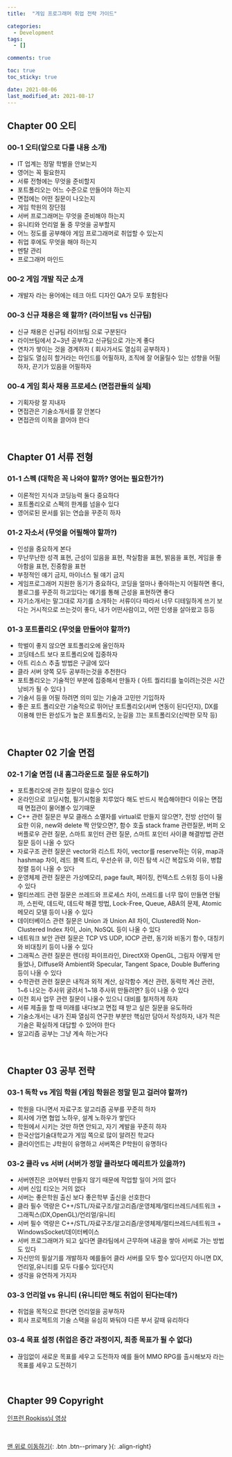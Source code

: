 ```yaml
---
title:  "게임 프로그래머 취업 전략 가이드" 

categories:
  - Development
tags:
  - []

comments: true

toc: true
toc_sticky: true

date: 2021-08-06
last_modified_at: 2021-08-17
---
```


## Chapter 00 오티

### 00-1 오티(앞으로 다룰 내용 소개)
- IT 업계는 정말 학벌을 안보는지
- 영어는 꼭 필요한지
- 서류 전형에는 무엇을 준비할지
- 포트폴리오는 어느 수준으로 만들어야 하는지
- 면접에는 어떤 질문이 나오는지
- 게임 학원의 장단점
- 서버 프로그래머는 무엇을 준비해야 하는지
- 유니티와 언리얼 둘 중 무엇을 공부할지
- 어느 정도를 공부해야 게임 프로그래머로 취업할 수 있는지
- 취업 후에도 무엇을 해야 하는지
- 멘탈 관리
- 프로그래머 마인드

### 00-2 게임 개발 직군 소개
- 개발자 라는 용어에는 테크 아트 디자인 QA가 모두 포함된다

### 00-3 신규 채용은 왜 할까? (라이브팀 vs 신규팀)
- 신규 채용은 신규팀 라이브팀 으로 구분된다
- 라이브팀에서 2~3년 공부하고 신규팀으로 가는게 좋다
- 연차가 쌓이는 것을 경계하자 ( 회사가서도 열심히 공부하자 )
- 잡일도 열심히 할거라는 마인드를 어필하자, 조직에 잘 어울릴수 있는 성향을 어필하자, 끈기가 있음을 어필하자

### 00-4 게임 회사 채용 프로세스 (면접관들의 실체)
- 기획자랑 잘 지내자
- 면접관은 기술소개서를 잘 안본다
- 면접관의 이목을 끌어야 한다

<br>

## Chapter 01 서류 전형

### 01-1 스펙 (대학은 꼭 나와야 할까? 영어는 필요한가?)
- 이론적인 지식과 코딩능력 둘다 중요하다
- 포트폴리오로 스펙의 한계를 넘을수 있다
- 영어로된 문서를 읽는 연습을 꾸준히 하자

### 01-2 자소서 (무엇을 어필해야 할까?)
- 인성을 중요하게 본다
- 무난무난한 성격 표현, 근성이 있음을 표현, 착실함을 표현, 밝음을 표현, 게임을 좋아함을 표현, 진중함을 표현
- 부정적인 얘기 금지, 마이너스 될 얘기 금지
- 게임프로그래머 지원한 동기가 중요하다, 코딩을 얼마나 좋아하는지 어필하면 좋다, 블로그를 꾸준히 하고있다는 얘기를 통해 근성을 표현하면 좋다
- 자기소개서는 말그대로 자기를 소개하는 서류이다 따라서 너무 디테일하게 쓰기 보다는 거시적으로 쓰는것이 좋다, 내가 어떤사람이고, 어떤 인생을 살아왔고 등등

### 01-3 포트폴리오 (무엇을 만들어야 할까?)
- 학벌이 좋지 않으면 포트폴리오에 올인하자
- 코딩테스트 보다 포트폴리오에 집중하자
- 아트 리소스 추출 방법은 구글에 있다
- 클라 서버 양쪽 모두 공부하는것을 추천한다
- 포트폴리오는 기술적인 부분에 집중해서 만들자 ( 아트 퀄리티를 높이려는것은 시간낭비가 될 수 있다 )
- 기술서 등을 어필 하려면 의미 있는 기술과 고민만 기입하자
- 좋은 포트 폴리오란 기술적으로 뛰어난 포트폴리오(서버 연동이 된다던지), DX를 이용해 만든 완성도가 높은 포트폴리오, 눈길을 끄는 포트폴리오(신박한 모작 등)

<br>

## Chapter 02 기술 면접

### 02-1 기술 면접 (내 홈그라운드로 질문 유도하기)
- 포트폴리오에 관한 질문이 많을수 있다
- 온라인으로 코딩시험, 필기시험을 치루었다 해도 반드시 복습해야한다 이유는 면접때 면접관이 물어볼수 있기때문
- C++ 관련 질문은 부모 클래스 소멸자를 virtual로 만들지 않으면?, 전방 선언이 필요한 이유, new와 delete 짝 안맞으면?, 함수 호출 stack frame 관련질문, 버퍼 오버플로우 관련 질문, 스마트 포인터 관련 질문, 스마트 포인터 사이클 해결방법 관련 질문 등이 나올 수 있다
- 자료구조 관련 질문은 vector와 리스트 차이, vector를 reserve하는 이유, map과 hashmap 차이, 레드 블랙 트리, 우선순위 큐, 이진 탐색 시간 복잡도와 이유, 병합 정렬 등이 나올 수 있다
- 운영체제 관련 질문은 가상메모리, page fault, 페이징, 컨텍스트 스위칭 등이 나올 수 있다
- 멀티쓰레드 관련 질문은 쓰레드와 프로세스 차이, 쓰레드를 너무 많이 만들면 안될까, 스핀락, 데드락, 데드락 해결 방법, Lock-Free, Queue, ABA의 문제, Atomic 메모리 모델 등이 나올 수 있다
- 데이터베이스 관련 질문은 Union 과 Union All 차이, Clustered와 Non-Clustered Index 차이, Join, NoSQL 등이 나올 수 있다
- 네트워크 보안 관련 질문은 TCP VS UDP, IOCP 관련, 동기와 비동기 함수, 대칭키와 비대칭키 등이 나올 수 있다
- 그래픽스 관련 질문은 렌더링 파이프라인, DirectX와 OpenGL, 그림자 어떻게 만들었나, Diffuse와 Ambient와 Specular, Tangent Space, Double Buffering 등이 나올 수 있다
- 수학관련 관련 질문은 내적과 외적 계산, 삼각함수 계산 관련, 동력학 계산 관련, 1~6 나오는 주사위 굴려서 1~18 주사위 만들려면? 등이 나올 수 있다
- 이전 회사 업무 관련 질문이 나올수 있으니 대비를 철저하게 하자
- 서류 제출을 할 때 미래를 내다보고 면접 때 받고 싶은 질문을 유도하라
- 기술소개서는 내가 진짜 열심히 연구한 부분만 핵심만 담아서 작성하자, 내가 적은 기술은 확실하게 대답할 수 있어야 한다
- 알고리즘 공부는 그냥 계속 하는거다

<br>

## Chapter 03 공부 전략

### 03-1 독학 vs 게임 학원 (게임 학원은 정말 믿고 걸러야 할까?)
- 학원을 다니면서 자료구조 알고리즘 공부를 꾸준히 하자
- 회사에 가면 협업 노하우, 설계 노하우가 쌓인다
- 학원에서 시키는 것만 하면 안되고, 자기 계발을 꾸준히 하자
- 한국산업기술대학교가 게임 쪽으로 많이 알려진 학교다
- 클라이언트는 J학원이 유명하고 서버쪽은 P학원이 유명하다

### 03-2 클라 vs 서버 (서버가 정말 클라보다 메리트가 있을까?)
- 서버엔진은 코어부터 만들지 않기 때문에 작업할 일이 거의 없다
- 서버 신입 티오는 거의 없다
- 서버는 좋은학원 출신 보다 좋은학부 출신을 선호한다
- 클라 필수 역량은 C++/STL/자료구조/알고리즘/운영체제/멀티쓰레드/네트워크 + 그래픽스(DX,OpenGL)/언리얼/유니티
- 서버 필수 역량은 C++/STL/자료구조/알고리즘/운영체제/멀티쓰레드/네트워크 + WindowsSocket/데이터베이스
- 서버 프로그래머가 되고 싶다면 클라팀에서 근무하며 내공을 쌓아 서버로 가는 방법도 있다
- 자신만의 필살기를 개발하자 예를들어 클라 서버를 모두 할수 있다던지 아니면 DX,언리얼,유니티를 모두 다룰수 있다던지
- 생각을 유연하게 가지자

### 03-3 언리얼 vs 유니티 (유니티만 해도 취업이 된다는데?)
- 취업을 목적으로 한다면 언리얼을 공부하자
- 회사 프로젝트의 기술 스택을 유심히 봐둬야 다른 부서 갈때 유리하다

### 03-4 목표 설정 (취업은 중간 과정이지, 최종 목표가 될 수 없다)
- 끊임없이 새로운 목표를 세우고 도전하자 예를 들어 MMO RPG를 출시해보자 라는 목표를 세우고 도전하기

<br>

## Chapter 99 Copyright

[ 인프런 Rookiss님 영상 ](https://www.inflearn.com/users/@rookiss/)

<br>

[맨 위로 이동하기](#){: .btn .btn--primary }{: .align-right}
